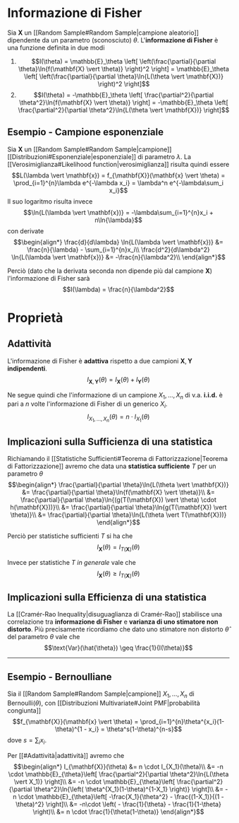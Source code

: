 # Informazione di Fisher
Sia $\mathbf{X}$ un [[Random Sample#Random Sample|campione aleatorio]] dipendente da un parametro (sconosciuto) $\theta$.
L'**informazione di Fisher** è una funzione definita in due modi
1. $$I(\theta) = \mathbb{E}_\theta \left[ \left(\frac{\partial}{\partial \theta}\ln{f(\mathbf{X} \vert \theta)} \right)^2 \right] = \mathbb{E}_\theta \left[ \left(\frac{\partial}{\partial \theta}\ln{L(\theta \vert \mathbf{X})} \right)^2 \right]$$
2. $$I(\theta) = -\mathbb{E}_\theta \left[ \frac{\partial^2}{\partial \theta^2}\ln{f(\mathbf{X} \vert \theta)} \right] = -\mathbb{E}_\theta \left[ \frac{\partial^2}{\partial \theta^2}\ln{L(\theta \vert \mathbf{X})} \right]$$

## Esempio - Campione esponenziale
Sia $\mathbf{X}$ un [[Random Sample#Random Sample|campione]] [[Distribuzioni#Esponenziale|esponenziale]] di parametro $\lambda$.
La [[Verosimiglianza#Likelihood function|verosimiglianza]] risulta quindi essere $$L(\lambda \vert \mathbf{x}) = f_{\mathbf{X}}(\mathbf{x} \vert \theta) = \prod_{i=1}^{n}\lambda e^{-\lambda x_i} = \lambda^n e^{-\lambda\sum_i x_i}$$
Il suo logaritmo risulta invece $$\ln{L(\lambda \vert \mathbf{x})} = -\lambda\sum_{i=1}^{n}x_i + n\ln{\lambda}$$ con derivate
$$\begin{align*}
\frac{d}{d\lambda} \ln{L(\lambda \vert \mathbf{x})} &= \frac{n}{\lambda} - \sum_{i=1}^{n}x_i\\
\frac{d^2}{d\lambda^2} \ln{L(\lambda \vert \mathbf{x})} &= -\frac{n}{\lambda^2}\\
\end{align*}$$

Perciò (dato che la derivata seconda non dipende più dal campione $\mathbf{X}$) l'informazione di Fisher sarà $$I(\lambda) = \frac{n}{\lambda^2}$$
# Proprietà
## Adattività
L'informazione di Fisher è **adattiva** rispetto a due campioni $\mathbf{X}, \mathbf{Y}$ **indipendenti**.
$$I_{\mathbf{X}, \mathbf{Y}}(\theta) = I_{\mathbf{X}}(\theta) + I_{\mathbf{Y}}(\theta)$$

Ne segue quindi che l'informazione di un campione $X_1, ..., X_n$ di v.a. **i.i.d.** è pari a $n$ volte l'informazione di Fisher di un generico $X_i$.
$$I_{X_1, ..., X_n}(\theta) = n \cdot I_{X_1}(\theta)$$

## Implicazioni sulla Sufficienza di una statistica
Richiamando il [[Statistiche Sufficienti#Teorema di Fattorizzazione|Teorema di Fattorizzazione]] avremo che data una **statistica sufficiente** $T$ per un parametro $\theta$
$$\begin{align*}
\frac{\partial}{\partial \theta}\ln{L(\theta \vert \mathbf{X})}
&= \frac{\partial}{\partial \theta}\ln{f(\mathbf{X} \vert \theta)}\\
&= \frac{\partial}{\partial \theta}\ln{(g(T(\mathbf{X}) \vert \theta) \cdot h(\mathbf{X}))}\\
&= \frac{\partial}{\partial \theta}\ln{g(T(\mathbf{X}) \vert \theta)}\\
&= \frac{\partial}{\partial \theta}\ln{L(\theta \vert T(\mathbf{X}))}
\end{align*}$$

Perciò per statistiche sufficienti $T$ si ha che $$I_{\mathbf{X}}(\theta) = I_{T(\mathbf{X})}(\theta)$$

Invece per statistiche $T$ *in generale* vale che $$I_{\mathbf{X}}(\theta) \geq I_{T(\mathbf{X})}(\theta)$$
## Implicazioni sulla Efficienza di una statistica
La [[Cramér-Rao Inequality|disuguaglianza di Cramér-Rao]] stabilisce una correlazione tra **informazione di Fisher** e **varianza di uno stimatore non distorto**.
Più precisamente ricordiamo che dato uno stimatore non distorto $\hat{\theta}$ del parametro $\theta$ vale che $$\text{Var}(\hat{\theta}) \geq \frac{1}{I(\theta)}$$

----------------------------
## Esempio - Bernoulliane
Sia il [[Random Sample#Random Sample|campione]] $X_1, ..., X_n$ di $\text{Bernoulli}(\theta)$, con [[Distribuzioni Multivariate#Joint PMF|probabilità congiunta]]
$$f_{\mathbf{X}}(\mathbf{x} \vert \theta) = \prod_{i=1}^{n}\theta^{x_i}(1-\theta)^{1 - x_i} = \theta^s(1-\theta)^{n-s}$$ dove $s = \sum_i x_i$.

Per [[#Adattività|adattività]] avremo che
$$\begin{align*}
I_{\mathbf{X}}(\theta)
&= n \cdot I_{X_1}(\theta)\\
&= -n \cdot \mathbb{E}_{\theta}\left[ \frac{\partial^2}{\partial \theta^2}\ln{L(\theta \vert X_1)} \right]\\
&= -n \cdot \mathbb{E}_{\theta}\left[ \frac{\partial^2}{\partial \theta^2}\ln{\left( \theta^{X_1}(1-\theta)^{1-X_1} \right)} \right]\\
&= -n \cdot \mathbb{E}_{\theta}\left[ -\frac{X_1}{\theta^2} - \frac{(1-X_1)}{(1 - \theta)^2} \right]\\
&= -n\cdot \left( - \frac{1}{\theta} - \frac{1}{1-\theta} \right)\\
&= n \cdot \frac{1}{\theta(1-\theta)}
\end{align*}$$